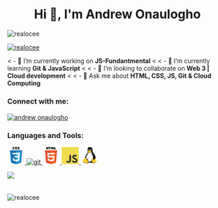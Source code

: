 <h1 align="center">Hi 👋, I'm Andrew Onaulogho</h1>

<p align="left"> <img src="https://komarev.com/ghpvc/?username=realocee&label=Profile%20views&color=0e75b6&style=flat" alt="realocee" /> </p>

<p align="left"> <a href="https://github.com/ryo-ma/github-profile-trophy"><img src="https://github-profile-trophy.vercel.app/?username=realocee" alt="realocee"/></a> 
</p>

< - 🔭 I’m currently working on **JS-Fundantmental**
<
< - 🌱 I’m currently learning **Git & JavaScript**
<
< - 👯 I’m looking to collaborate on **Web 3 | Cloud development**
<
< - 💬 Ask me about **HTML, CSS, JS, Git & Cloud Computing**

<h3 align="left">Connect with me:</h3>
<p align="left">
<a href="https://linkedin.com/in/ocee" target="blank"><img align="center" src="https://raw.githubusercontent.com/rahuldkjain/github-profile-readme-generator/master/src/images/icons/Social/linked-in-alt.svg" alt="andrew onaulogho" height="30" width="40" /></a>
</p>

<h3 align="left">Languages and Tools:</h3>
<p align="left"> <a href="https://www.w3schools.com/css/" target="_blank" rel="noreferrer"> <img src="https://raw.githubusercontent.com/devicons/devicon/master/icons/css3/css3-original-wordmark.svg" alt="css3" width="40" height="40"/> </a> <a href="https://git-scm.com/" target="_blank" rel="noreferrer"> <img src="https://www.vectorlogo.zone/logos/git-scm/git-scm-icon.svg" alt="git" width="40" height="40"/> </a> <a href="https://www.w3.org/html/" target="_blank" rel="noreferrer"> <img src="https://raw.githubusercontent.com/devicons/devicon/master/icons/html5/html5-original-wordmark.svg" alt="html5" width="40" height="40"/> </a> <a href="https://developer.mozilla.org/en-US/docs/Web/JavaScript" target="_blank" rel="noreferrer"> <img src="https://raw.githubusercontent.com/devicons/devicon/master/icons/javascript/javascript-original.svg" alt="javascript" width="40" height="40"/> </a> <a href="https://www.linux.org/" target="_blank" rel="noreferrer"> <img src="https://raw.githubusercontent.com/devicons/devicon/master/icons/linux/linux-original.svg" alt="linux" width="40" height="40"/> </a> </p>



<p><img align="left" src="https://github-readme-stats.vercel.app/api?username=realocee&show_icons=true&theme=radical" /></p>
 <br>
 <br>
<p><img align="center" src="https://github-readme-streak-stats.herokuapp.com/?user=realocee&" alt="realocee" /></p>


